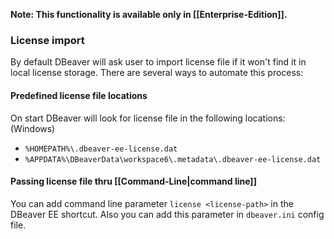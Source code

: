 **Note: This functionality is available only in [[Enterprise-Edition]].**

### License import

By default DBeaver will ask user to import license file if it won't find it in local license storage.
There are several ways to automate this process:

#### Predefined license file locations

On start DBeaver will look for license file in the following locations: (Windows)
- `%HOMEPATH%\.dbeaver-ee-license.dat`
- `%APPDATA%\DBeaverData\workspace6\.metadata\.dbeaver-ee-license.dat`

#### Passing license file thru [[Command-Line|command line]]

You can add command line parameter `license <license-path>` in the DBeaver EE shortcut.
Also you can add this parameter in `dbeaver.ini` config file.
